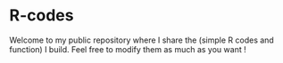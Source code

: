 # R-codes

Welcome to my public repository where I share the (simple R codes and function) I build. Feel free to modify them as much as you want ! 

